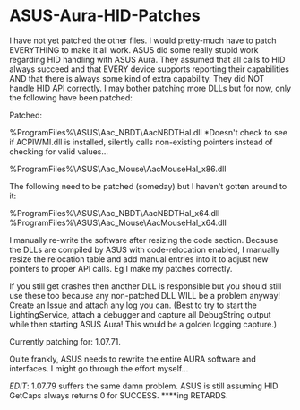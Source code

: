 # ASUS-Aura-HID-Patches

I have not yet patched the other files. I would pretty-much have to patch EVERYTHING to make it all work. ASUS did some really stupid work regarding HID handling with ASUS Aura. They assumed that all calls to HID always succeed and that EVERY device supports reporting their capabilities AND that there is always some kind of extra capability. They did NOT handle HID API correctly. I may bother patching more DLLs but for now, only the following have been patched:

Patched:

%ProgramFiles%\ASUS\Aac_NBDT\AacNBDTHal.dll *Doesn't check to see if ACPIWMI.dll is installed, silently calls non-existing pointers instead of checking for valid values...

%ProgramFiles%\ASUS\Aac_Mouse\AacMouseHal_x86.dll

The following need to be patched (someday) but I haven't gotten around to it:

%ProgramFiles%\ASUS\Aac_NBDT\AacNBDTHal_x64.dll
%ProgramFiles%\ASUS\Aac_Mouse\AacMouseHal_x64.dll

I manually re-write the software after resizing the code section. Because the DLLs are compiled by ASUS with code-relocation enabled, I manually resize the relocation table and add manual entries into it to adjust new pointers to proper API calls. Eg I make my patches correctly.

If you still get crashes then another DLL is responsible but you should still use these too because any non-patched DLL WILL be a problem anyway! Create an Issue and attach any log you can. (Best to try to start the LightingService, attach a debugger and capture all DebugString output while then starting ASUS Aura! This would be a golden logging capture.)

Currently patching for: 1.07.71.

Quite frankly, ASUS needs to rewrite the entire AURA software and interfaces. I might go through the effort myself...

*EDIT*: 1.07.79 suffers the same damn problem. ASUS is still assuming HID GetCaps always returns 0 for SUCCESS. ****ing RETARDS.
